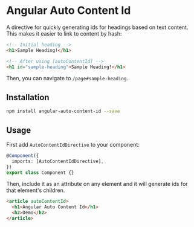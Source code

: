 # Angular Auto Content Id

A directive for quickly generating ids for headings based on text content.
This makes it easier to link to content by hash:

```html
<!-- Initial heading -->
<h1>Sample Heading!</h1>

<!-- After using [autoContentId] -->
<h1 id="sample-heading">Sample Heading!</h1>
```

Then, you can navigate to `/page#sample-heading`.

## Installation

```sh
npm install angular-auto-content-id --save
```

## Usage

First add `AutoContentIdDirective` to your component:

```ts
@Component({
  imports: [AutoContentIdDirective],
})
export class Component {}
```

Then, include it as an attribute on any element and it will generate
ids for that element's children.

```html
<article autoContentId>
  <h1>Angular Auto Content Id</h1>
  <h2>Demo</h2>
</article>
```

